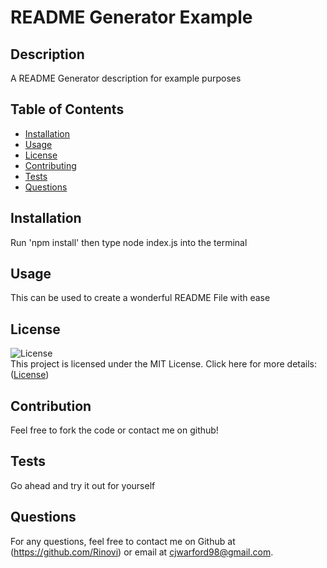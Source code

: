 # README Generator Example

## Description

A README Generator description for example purposes

## Table of Contents

- [Installation](#installation)
- [Usage](#usage)
- [License](#license)
- [Contributing](#contributing)
- [Tests](#tests)
- [Questions](#questions)

## Installation

Run 'npm install' then type node index.js into the terminal

## Usage

This can be used to create a wonderful README File with ease

## License  

![License](https://img.shields.io/badge/License-MIT-blue.svg)  
This project is licensed under the MIT License. Click here for more details: ([License](https://opensource.org/licenses/MIT))

## Contribution

Feel free to fork the code or contact me on github!

## Tests

Go ahead and try it out for yourself

## Questions

For any questions, feel free to contact me on Github at (https://github.com/Rinovi) or email at cjwarford98@gmail.com.
